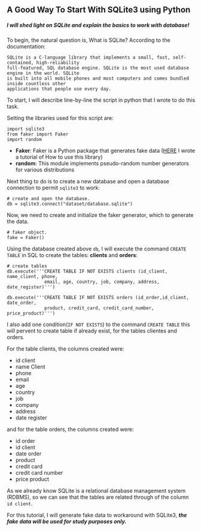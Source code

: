 ## A Good Way To Start With SQLite3 using Python

##### I will shed light on SQLite and explain the basics to work with database!

To begin, the natural question is, What is SQLite? According to the documentation:

```
SQLite is a C-language library that implements a small, fast, self-contained, high-reliability
full-featured, SQL database engine. SQLite is the most used database engine in the world. SQLite 
is built into all mobile phones and most computers and comes bundled inside countless other 
applications that people use every day.
```

To start, I will describe line-by-line the script in python that I wrote to do this task.

Setting the libraries used for this script are:

```
import sqlite3
from faker import Faker
import random
```

- **Faker**: Faker is a Python package that generates fake data ([HERE](https://andsilvadrcc.medium.com/how-to-generate-fake-data-using-the-faker-python-package-b6734b944cb2) I wrote a tutorial of How to use this library)
- **random**: This module implements pseudo-random number generators for various distributions

Next thing to do is to create a new database and open a database connection to permit ```sqlite3``` to work:

```
# create and open the database.
db = sqlite3.connect("dataset/database.sqlite")
```

Now, we need to create and initialize the faker generator, which to generate the data.

```
# faker object.
fake = Faker()
```

Using the database created above ```db```, I will execute the command ```CREATE TABLE``` in SQL to create the tables: **clients** and **orders**:


```
# create tables 
db.execute('''CREATE TABLE IF NOT EXISTS clients (id_client, name_client, phone,
              email, age, country, job, company, address, date_register)''')

db.execute('''CREATE TABLE IF NOT EXISTS orders (id_order,id_client, date_order, 
              product, credit_card, credit_card_number, price_product)''')
```

I also add one condition(```IF NOT EXISTS```) to the command ```CREATE TABLE``` this will pervent to create table if already exist, for the tables clientes and orders.

For the table clients, the columns created were:

- id client
- name Client
- phone
- email
- age
- country
- job
- company
- address
- date register

and for the table orders, the columns created were:

- id order
- id client
- date order
- product
- credit card
- credit card number
- price product

As we already know SQLite is a relational database management system (RDBMS), so we can see that the tables are related through of the column ```id client```.

For this tutorial, I will generate fake data to workaround with SQLite3, ***the fake data will be used for study purposes only.***